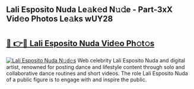 ## Lali Esposito Nuda Le𝚊k𝚎d N𝚞𝚍e - Part-3xX Vid𝚎o Photos Le𝚊ks wUY28

# <h2><a href="http://fbce7v.evod.top/?m=Lali+Esposito+Nuda">🔗 👉🔴 Lali Esposito Nuda Vid𝚎o Ph𝚘t𝚘s</a></h2>

[![Lali Esposito Nuda N𝚞d𝚎s](https://i.imgur.com/8V9OHl7.gif)](http://fbce7v.evod.top/?m=Lali+Esposito+Nuda)
Web celebrity Lali Esposito Nuda and digital artist, renowned for posting dance and lifestyle content through solo and collaborative dance routines and short videos. The role Lali Esposito Nuda of a public figure is to engage with and inspire the public. 
